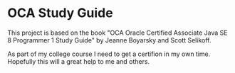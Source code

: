# OCA Study Guide

This project is based on the book "OCA Oracle Certified Associate Java SE 8 Programmer 1 Study Guide" by Jeanne Boyarsky and Scott Selikoff. 

As part of my college course I need to get a certifion in my own time. Hopefully this will a great help to me and others.